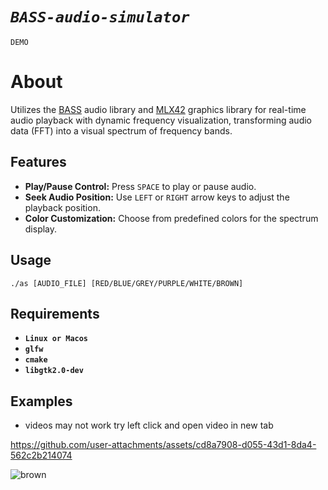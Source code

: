 # *`BASS-audio-simulator`*
`DEMO`

# About

Utilizes the <a href="https://www.un4seen.com/">BASS</a> audio library and <a href="https://github.com/codam-coding-college/MLX42">MLX42</a> graphics library for real-time audio playback with dynamic frequency visualization, transforming audio data (FFT) into a visual spectrum of frequency bands.

## Features
- **Play/Pause Control:** Press `SPACE` to play or pause audio.
- **Seek Audio Position:** Use `LEFT` or `RIGHT` arrow keys to adjust the playback position.
- **Color Customization:** Choose from predefined colors for the spectrum display.

## Usage

`./as [AUDIO_FILE] [RED/BLUE/GREY/PURPLE/WHITE/BROWN]`

## Requirements
- **`Linux or Macos`**
- **`glfw`**
- **`cmake`**
- **`libgtk2.0-dev`**

## Examples
- videos may not work try left click and open video in new tab

https://github.com/user-attachments/assets/cd8a7908-d055-43d1-8da4-562c2b214074

![brown](https://github.com/user-attachments/assets/33f19347-3cbf-41c8-b3ba-5238146b1cdb)
